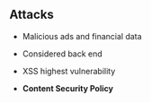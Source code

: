 ## Attacks

- Malicious ads and financial data
- Considered back end
- XSS highest vulnerability


- **Content Security Policy**
